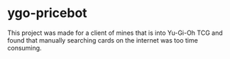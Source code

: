# ygo-pricebot
This project was made for a client of mines that is into Yu-Gi-Oh TCG and found that manually searching cards on the internet was too time consuming.
